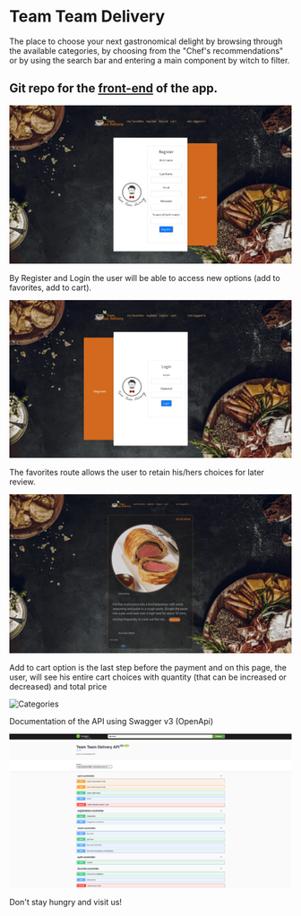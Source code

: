 # Team Team Delivery

The place to choose your next gastronomical delight by browsing through the available categories, by choosing from the "Chef's recommendations" or by using the search bar and entering a main component by witch to filter.
## Git repo for the [front-end](https://github.com/stanalexandrucode/Glovo-FrontEnd) of the app.

![Register](/img/register.png 'Register')

By Register and Login the user will be able to access new options (add to favorites, add to cart).

![Login](/img/login.png 'Login')

The favorites route allows the user to retain his/hers choices for later review.

![Details](/img/details.png 'Details')

Add to cart option is the last step before the payment and on this page, the user, will see his entire cart choices with quantity (that can be increased or decreased) and total price

![Categories](/img/categories.png 'Categories')

Documentation of the API using Swagger v3 (OpenApi)

![Swagger](/img/swagger.png 'Swagger')


Don't stay hungry and visit us!


